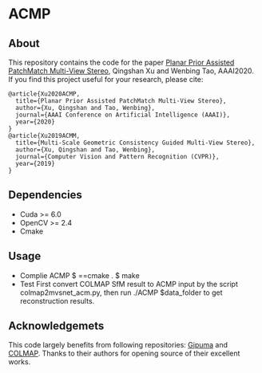# ACMP
## About
This repository contains the code for the paper [Planar Prior Assisted PatchMatch Multi-View Stereo](https://arxiv.org/abs/1912.11744), Qingshan Xu and Wenbing Tao, AAAI2020. If you find this project useful for your research, please cite:  
```
@article{Xu2020ACMP,  
  title={Planar Prior Assisted PatchMatch Multi-View Stereo}, 
  author={Xu, Qingshan and Tao, Wenbing}, 
  journal={AAAI Conference on Artificial Intelligence (AAAI)},
  year={2020}
}
@article{Xu2019ACMM,  
  title={Multi-Scale Geometric Consistency Guided Multi-View Stereo}, 
  author={Xu, Qingshan and Tao, Wenbing}, 
  journal={Computer Vision and Pattern Recognition (CVPR)},
  year={2019}
}
```
## Dependencies
* Cuda >= 6.0
* OpenCV >= 2.4
* Cmake
## Usage
* Complie ACMP
    $ ==cmake .
    $ make
* Test
    First convert COLMAP SfM result to ACMP input by the script colmap2mvsnet_acm.py, then run ./ACMP $data_folder to get reconstruction results.
## Acknowledgemets
This code largely benefits from following repositories: [Gipuma](https://github.com/kysucix/gipuma) and [COLMAP](https://colmap.github.io/). Thanks to their authors for opening source of their excellent works.

